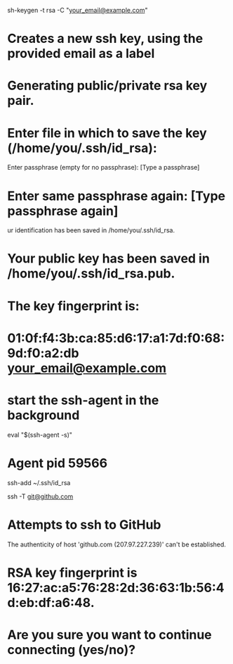 sh-keygen -t rsa -C "your_email@example.com"
# Creates a new ssh key, using the provided email as a label
# Generating public/private rsa key pair.
# Enter file in which to save the key (/home/you/.ssh/id_rsa):


Enter passphrase (empty for no passphrase): [Type a passphrase]
# Enter same passphrase again: [Type passphrase again]


ur identification has been saved in /home/you/.ssh/id_rsa.
# Your public key has been saved in /home/you/.ssh/id_rsa.pub.
# The key fingerprint is:
# 01:0f:f4:3b:ca:85:d6:17:a1:7d:f0:68:9d:f0:a2:db your_email@example.com


# start the ssh-agent in the background
eval "$(ssh-agent -s)"
# Agent pid 59566
ssh-add ~/.ssh/id_rsa


ssh -T git@github.com
# Attempts to ssh to GitHub


The authenticity of host 'github.com (207.97.227.239)' can't be established.
# RSA key fingerprint is 16:27:ac:a5:76:28:2d:36:63:1b:56:4d:eb:df:a6:48.
# Are you sure you want to continue connecting (yes/no)?

